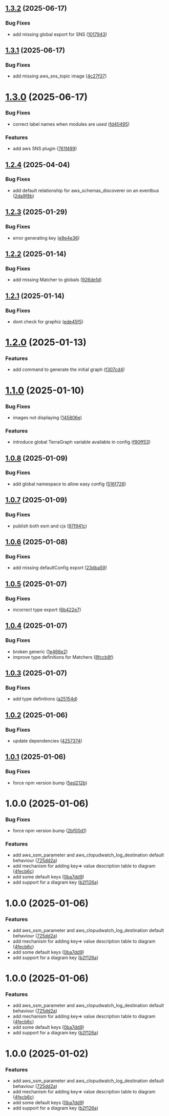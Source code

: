 ## [1.3.2](https://github.com/kevbaldwyn/terra-graph/compare/v1.3.1...v1.3.2) (2025-06-17)


### Bug Fixes

* add missing global export for SNS ([1017943](https://github.com/kevbaldwyn/terra-graph/commit/1017943e3d401d7cea61b89427c38d3d30889cd7))

## [1.3.1](https://github.com/kevbaldwyn/terra-graph/compare/v1.3.0...v1.3.1) (2025-06-17)


### Bug Fixes

* add missing aws_sns_topic image ([4c27f37](https://github.com/kevbaldwyn/terra-graph/commit/4c27f37b5fbd2a40df00884682b5965a8f671e6d))

# [1.3.0](https://github.com/kevbaldwyn/terra-graph/compare/v1.2.4...v1.3.0) (2025-06-17)


### Bug Fixes

* correct label names when modules are used ([fd40495](https://github.com/kevbaldwyn/terra-graph/commit/fd4049509a54a8841d98c98ff3078b4a7185868e))


### Features

* add aws SNS plugin ([761f499](https://github.com/kevbaldwyn/terra-graph/commit/761f4996f4084ddfc0cf6fe923f89c0758a6341e))

## [1.2.4](https://github.com/kevbaldwyn/terra-graph/compare/v1.2.3...v1.2.4) (2025-04-04)


### Bug Fixes

* add default relationship for aws_schemas_discoverer on an eventbus ([2da9f8b](https://github.com/kevbaldwyn/terra-graph/commit/2da9f8b6e9082309ca467c96147172bb2819f8e8))

## [1.2.3](https://github.com/kevbaldwyn/terra-graph/compare/v1.2.2...v1.2.3) (2025-01-29)


### Bug Fixes

* error generating key ([e9e4e36](https://github.com/kevbaldwyn/terra-graph/commit/e9e4e3635d796f3aee4ee69fa931c97f85d87c71))

## [1.2.2](https://github.com/kevbaldwyn/terra-graph/compare/v1.2.1...v1.2.2) (2025-01-14)


### Bug Fixes

* add missing Matcher to globals ([926de1d](https://github.com/kevbaldwyn/terra-graph/commit/926de1d076cad1f32f09bdade854b4afa07aa945))

## [1.2.1](https://github.com/kevbaldwyn/terra-graph/compare/v1.2.0...v1.2.1) (2025-01-14)


### Bug Fixes

* dont check for graphiz ([ede45f5](https://github.com/kevbaldwyn/terra-graph/commit/ede45f57832a180bdfce5e6b062383911df5323c))

# [1.2.0](https://github.com/kevbaldwyn/terra-graph/compare/v1.1.0...v1.2.0) (2025-01-13)


### Features

* add command to generate the initial graph ([f307cd4](https://github.com/kevbaldwyn/terra-graph/commit/f307cd4dd5fb66f3749d9a31fa66d5f5ad3a1141))

# [1.1.0](https://github.com/kevbaldwyn/terra-graph/compare/v1.0.8...v1.1.0) (2025-01-10)


### Bug Fixes

* images not displaying ([145806e](https://github.com/kevbaldwyn/terra-graph/commit/145806edab97165a5ba820a3050cd22f27297fb8))


### Features

* introduce global TerraGraph variable available in config ([f90ff53](https://github.com/kevbaldwyn/terra-graph/commit/f90ff536cad2a82115c55342a161c29c7e840c10))

## [1.0.8](https://github.com/kevbaldwyn/terra-graph/compare/v1.0.7...v1.0.8) (2025-01-09)


### Bug Fixes

* add global namespace to allow easy config ([516f726](https://github.com/kevbaldwyn/terra-graph/commit/516f7266ad4a3899e32462867f293fba36eae4eb))

## [1.0.7](https://github.com/kevbaldwyn/terra-graph/compare/v1.0.6...v1.0.7) (2025-01-09)


### Bug Fixes

* publish both esm and cjs ([97f941c](https://github.com/kevbaldwyn/terra-graph/commit/97f941cedc6f43e050ef6c0386c1614575c4df64))

## [1.0.6](https://github.com/kevbaldwyn/terra-graph/compare/v1.0.5...v1.0.6) (2025-01-08)


### Bug Fixes

* add missing defaultConfig export ([23dba59](https://github.com/kevbaldwyn/terra-graph/commit/23dba593e9315c7f45faeed335f8dde2220f945d))

## [1.0.5](https://github.com/kevbaldwyn/terra-graph/compare/v1.0.4...v1.0.5) (2025-01-07)


### Bug Fixes

* incorrect type export ([6b422e7](https://github.com/kevbaldwyn/terra-graph/commit/6b422e7f60255e7d69650da4f6236a5626506868))

## [1.0.4](https://github.com/kevbaldwyn/terra-graph/compare/v1.0.3...v1.0.4) (2025-01-07)


### Bug Fixes

* broken generic ([1e466e2](https://github.com/kevbaldwyn/terra-graph/commit/1e466e2d5b30a5a8ec447bcac5f0f6e5d782fbe4))
* improve type definitions for Matchers ([8fccb8f](https://github.com/kevbaldwyn/terra-graph/commit/8fccb8f324a733c39869350afedb13eae09c1f0f))

## [1.0.3](https://github.com/kevbaldwyn/terra-graph/compare/v1.0.2...v1.0.3) (2025-01-07)


### Bug Fixes

* add type definitions ([a25154d](https://github.com/kevbaldwyn/terra-graph/commit/a25154dabc79e9e3fb1dbfb4ea90fe36a9e55fff))

## [1.0.2](https://github.com/kevbaldwyn/terra-graph/compare/v1.0.1...v1.0.2) (2025-01-06)


### Bug Fixes

* update dependencies ([4257374](https://github.com/kevbaldwyn/terra-graph/commit/4257374c804cc7e7dcaa41a7afa2b8c99069788a))

## [1.0.1](https://github.com/kevbaldwyn/terra-graph/compare/v1.0.0...v1.0.1) (2025-01-06)


### Bug Fixes

* force npm version bump ([5ed212b](https://github.com/kevbaldwyn/terra-graph/commit/5ed212b7cecb015f8a07ad9c149a434d3f05605c))

# 1.0.0 (2025-01-06)


### Bug Fixes

* force npm version bump ([2bf00d1](https://github.com/kevbaldwyn/terra-graph/commit/2bf00d1d57f32bc064c4c4bf72951e055ba6b857))


### Features

* add aws_ssm_parameter and aws_clopudwatch_log_destination default behaviour ([725dd2a](https://github.com/kevbaldwyn/terra-graph/commit/725dd2a38e698111d8caa1bff989987f657758e6))
* add mechanism for adding key=> value description table to diagram ([4fecb6c](https://github.com/kevbaldwyn/terra-graph/commit/4fecb6c5f7c4e9bbc327dbc767ed422ddec4ebd5))
* add some default keys ([0ba7dd9](https://github.com/kevbaldwyn/terra-graph/commit/0ba7dd974f835d22fc235bd83efc8cd20d67f319))
* add support for a diagram key ([b2f126a](https://github.com/kevbaldwyn/terra-graph/commit/b2f126aa2e57ad922899b8bf17cf0169365dd857))

# 1.0.0 (2025-01-06)


### Features

* add aws_ssm_parameter and aws_clopudwatch_log_destination default behaviour ([725dd2a](https://github.com/kevbaldwyn/terra-graph/commit/725dd2a38e698111d8caa1bff989987f657758e6))
* add mechanism for adding key=> value description table to diagram ([4fecb6c](https://github.com/kevbaldwyn/terra-graph/commit/4fecb6c5f7c4e9bbc327dbc767ed422ddec4ebd5))
* add some default keys ([0ba7dd9](https://github.com/kevbaldwyn/terra-graph/commit/0ba7dd974f835d22fc235bd83efc8cd20d67f319))
* add support for a diagram key ([b2f126a](https://github.com/kevbaldwyn/terra-graph/commit/b2f126aa2e57ad922899b8bf17cf0169365dd857))

# 1.0.0 (2025-01-06)


### Features

* add aws_ssm_parameter and aws_clopudwatch_log_destination default behaviour ([725dd2a](https://github.com/kevbaldwyn/terra-graph/commit/725dd2a38e698111d8caa1bff989987f657758e6))
* add mechanism for adding key=> value description table to diagram ([4fecb6c](https://github.com/kevbaldwyn/terra-graph/commit/4fecb6c5f7c4e9bbc327dbc767ed422ddec4ebd5))
* add some default keys ([0ba7dd9](https://github.com/kevbaldwyn/terra-graph/commit/0ba7dd974f835d22fc235bd83efc8cd20d67f319))
* add support for a diagram key ([b2f126a](https://github.com/kevbaldwyn/terra-graph/commit/b2f126aa2e57ad922899b8bf17cf0169365dd857))

# 1.0.0 (2025-01-02)


### Features

* add aws_ssm_parameter and aws_clopudwatch_log_destination default behaviour ([725dd2a](https://github.com/kevbaldwyn/terra-graph/commit/725dd2a38e698111d8caa1bff989987f657758e6))
* add mechanism for adding key=> value description table to diagram ([4fecb6c](https://github.com/kevbaldwyn/terra-graph/commit/4fecb6c5f7c4e9bbc327dbc767ed422ddec4ebd5))
* add some default keys ([0ba7dd9](https://github.com/kevbaldwyn/terra-graph/commit/0ba7dd974f835d22fc235bd83efc8cd20d67f319))
* add support for a diagram key ([b2f126a](https://github.com/kevbaldwyn/terra-graph/commit/b2f126aa2e57ad922899b8bf17cf0169365dd857))
